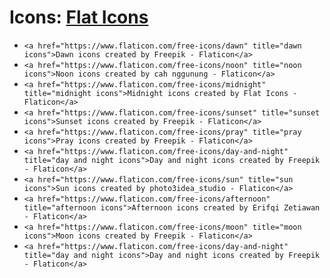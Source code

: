 # Icons: [Flat Icons](https://www.flaticon.com/)
* `<a href="https://www.flaticon.com/free-icons/dawn" title="dawn icons">Dawn icons created by Freepik - Flaticon</a>`
* `<a href="https://www.flaticon.com/free-icons/noon" title="noon icons">Noon icons created by cah nggunung - Flaticon</a>`
* `<a href="https://www.flaticon.com/free-icons/midnight" title="midnight icons">Midnight icons created by Flat Icons - Flaticon</a>`
* `<a href="https://www.flaticon.com/free-icons/sunset" title="sunset icons">Sunset icons created by Freepik - Flaticon</a>`
* `<a href="https://www.flaticon.com/free-icons/pray" title="pray icons">Pray icons created by Freepik - Flaticon</a>`
* `<a href="https://www.flaticon.com/free-icons/day-and-night" title="day and night icons">Day and night icons created by Freepik - Flaticon</a>`
* `<a href="https://www.flaticon.com/free-icons/sun" title="sun icons">Sun icons created by photo3idea_studio - Flaticon</a>`
* `<a href="https://www.flaticon.com/free-icons/afternoon" title="afternoon icons">Afternoon icons created by Erifqi Zetiawan - Flaticon</a>`
* `<a href="https://www.flaticon.com/free-icons/moon" title="moon icons">Moon icons created by Freepik - Flaticon</a>`
* `<a href="https://www.flaticon.com/free-icons/day-and-night" title="day and night icons">Day and night icons created by Freepik - Flaticon</a>`